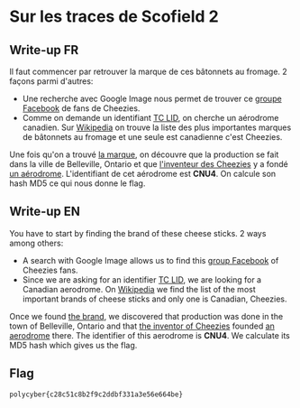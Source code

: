 # Sur les traces de Scofield 2

## Write-up FR

Il faut commencer par retrouver la marque de ces bâtonnets au fromage.
2 façons parmi d'autres:
- Une recherche avec Google Image nous permet de trouver ce [groupe Facebook](https://www.facebook.com/groups/149535758996361/) de fans de Cheezies.
- Comme on demande un identifiant [TC LID](https://fr.wikipedia.org/wiki/Indicateur_d%27emplacement#Indicateur_de_Transports_Canada), on cherche un aérodrome canadien. Sur [Wikipedia](https://en.wikipedia.org/wiki/Cheese_puffs#Notable_brands) on trouve la liste des plus importantes marques de bâtonnets au fromage et une seule est canadienne c'est Cheezies.
 
Une fois qu'on a trouvé [la marque](https://en.wikipedia.org/wiki/Cheezies), on découvre que la production se fait dans la ville de Belleville, Ontario et que [l'inventeur des Cheezies](https://en.wikipedia.org/wiki/James_Marker) y a fondé [un aérodrome](https://en.wikipedia.org/wiki/Belleville_Aerodrome).
L'identifiant de cet aérodrome est **CNU4**. On calcule son hash MD5 ce qui nous donne le flag.

## Write-up EN

You have to start by finding the brand of these cheese sticks.
2 ways among others:
- A search with Google Image allows us to find this [group Facebook](https://www.facebook.com/groups/149535758996361/) of Cheezies fans.
- Since we are asking for an identifier [TC LID](https://fr.wikipedia.org/wiki/Indicateur_d%27emplacement#Indicateur_de_Transports_Canada), we are looking for a Canadian aerodrome. On [Wikipedia](https://en.wikipedia.org/wiki/Cheese_puffs#Notable_brands) we find the list of the most important brands of cheese sticks and only one is Canadian, Cheezies.

Once we found [the brand](https://en.wikipedia.org/wiki/Cheezies), we discovered that production was done in the town of Belleville, Ontario and that [the inventor of Cheezies](https://en.wikipedia.org/wiki/James_Marker) founded [an aerodrome](https://en.wikipedia.org/wiki/Belleville_Aerodrome) there. The identifier of this aerodrome is **CNU4**. We calculate its MD5 hash which gives us the flag.

## Flag

`polycyber{c28c51c8b2f9c2ddbf331a3e56e664be}`